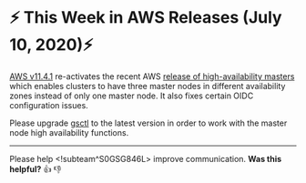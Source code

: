 # :zap: This Week in AWS Releases (July 10, 2020):zap:

[AWS v11.4.1](https://github.com/giantswarm/releases/tree/master/aws/v11.4.1) re-activates the recent AWS [release of high-availability masters](https://github.com/giantswarm/releases/tree/master/aws/v11.4.0) which enables clusters to have three master nodes in different availability zones instead of only one master node. It also fixes certain OIDC configuration issues.

Please upgrade [gsctl](https://docs.giantswarm.io/reference/gsctl/#install) to the latest version in order to work with the master node high availability functions.

---

Please help <!subteam^S0GSG846L> improve communication. **Was this helpful?** :thumbsup: :thumbsdown:
